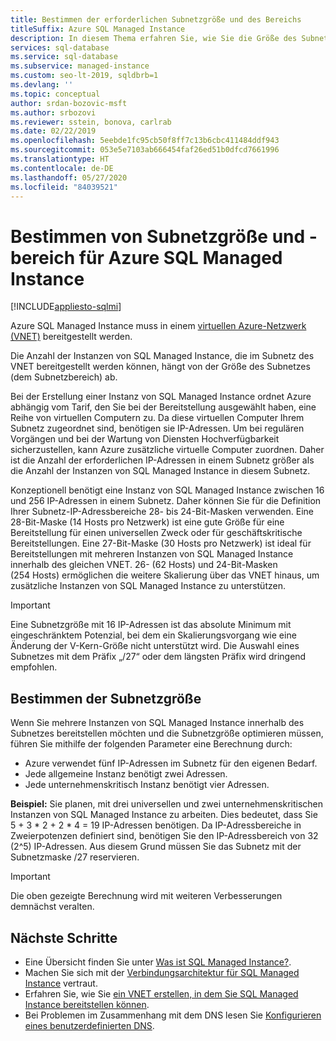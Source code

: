 ```yaml
---
title: Bestimmen der erforderlichen Subnetzgröße und des Bereichs
titleSuffix: Azure SQL Managed Instance
description: In diesem Thema erfahren Sie, wie Sie die Größe des Subnetzes berechnen, in dem Azure SQL Managed Instance bereitgestellt wird.
services: sql-database
ms.service: sql-database
ms.subservice: managed-instance
ms.custom: seo-lt-2019, sqldbrb=1
ms.devlang: ''
ms.topic: conceptual
author: srdan-bozovic-msft
ms.author: srbozovi
ms.reviewer: sstein, bonova, carlrab
ms.date: 02/22/2019
ms.openlocfilehash: 5eebde1fc95cb50f8ff7c13b6cbc411484ddf943
ms.sourcegitcommit: 053e5e7103ab666454faf26ed51b0dfcd7661996
ms.translationtype: HT
ms.contentlocale: de-DE
ms.lasthandoff: 05/27/2020
ms.locfileid: "84039521"
---
```

# <a name="determine-required-subnet-size--range-for-azure-sql-managed-instance"></a>Bestimmen von Subnetzgröße und -bereich für Azure SQL Managed Instance
[!INCLUDE[appliesto-sqlmi](../includes/appliesto-sqlmi.md)]

Azure SQL Managed Instance muss in einem [virtuellen Azure-Netzwerk (VNET)](../../virtual-network/virtual-networks-overview.md) bereitgestellt werden.

Die Anzahl der Instanzen von SQL Managed Instance, die im Subnetz des VNET bereitgestellt werden können, hängt von der Größe des Subnetzes (dem Subnetzbereich) ab.

Bei der Erstellung einer Instanz von SQL Managed Instance ordnet Azure abhängig vom Tarif, den Sie bei der Bereitstellung ausgewählt haben, eine Reihe von virtuellen Computern zu. Da diese virtuellen Computer Ihrem Subnetz zugeordnet sind, benötigen sie IP-Adressen. Um bei regulären Vorgängen und bei der Wartung von Diensten Hochverfügbarkeit sicherzustellen, kann Azure zusätzliche virtuelle Computer zuordnen. Daher ist die Anzahl der erforderlichen IP-Adressen in einem Subnetz größer als die Anzahl der Instanzen von SQL Managed Instance in diesem Subnetz.

Konzeptionell benötigt eine Instanz von SQL Managed Instance zwischen 16 und 256 IP-Adressen in einem Subnetz. Daher können Sie für die Definition Ihrer Subnetz-IP-Adressbereiche 28- bis 24-Bit-Masken verwenden. Eine 28-Bit-Maske (14 Hosts pro Netzwerk) ist eine gute Größe für eine Bereitstellung für einen universellen Zweck oder für geschäftskritische Bereitstellungen. Eine 27-Bit-Maske (30 Hosts pro Netzwerk) ist ideal für Bereitstellungen mit mehreren Instanzen von SQL Managed Instance innerhalb des gleichen VNET. 26- (62 Hosts) und 24-Bit-Masken (254 Hosts) ermöglichen die weitere Skalierung über das VNET hinaus, um zusätzliche Instanzen von SQL Managed Instance zu unterstützen.

> [!IMPORTANT]
> Eine Subnetzgröße mit 16 IP-Adressen ist das absolute Minimum mit eingeschränktem Potenzial, bei dem ein Skalierungsvorgang wie eine Änderung der V-Kern-Größe nicht unterstützt wird. Die Auswahl eines Subnetzes mit dem Präfix „/27“ oder dem längsten Präfix wird dringend empfohlen.

## <a name="determine-subnet-size"></a>Bestimmen der Subnetzgröße

Wenn Sie mehrere Instanzen von SQL Managed Instance innerhalb des Subnetzes bereitstellen möchten und die Subnetzgröße optimieren müssen, führen Sie mithilfe der folgenden Parameter eine Berechnung durch:

- Azure verwendet fünf IP-Adressen im Subnetz für den eigenen Bedarf.
- Jede allgemeine Instanz benötigt zwei Adressen.
- Jede unternehmenskritisch Instanz benötigt vier Adressen.

**Beispiel:** Sie planen, mit drei universellen und zwei unternehmenskritischen Instanzen von SQL Managed Instance zu arbeiten. Dies bedeutet, dass Sie 5 + 3 * 2 + 2 * 4 = 19 IP-Adressen benötigen. Da IP-Adressbereiche in Zweierpotenzen definiert sind, benötigen Sie den IP-Adressbereich von 32 (2^5) IP-Adressen. Aus diesem Grund müssen Sie das Subnetz mit der Subnetzmaske /27 reservieren.

> [!IMPORTANT]
> Die oben gezeigte Berechnung wird mit weiteren Verbesserungen demnächst veralten.

## <a name="next-steps"></a>Nächste Schritte

- Eine Übersicht finden Sie unter [Was ist SQL Managed Instance?](sql-managed-instance-paas-overview.md).
- Machen Sie sich mit der [Verbindungsarchitektur für SQL Managed Instance](connectivity-architecture-overview.md) vertraut.
- Erfahren Sie, wie Sie [ein VNET erstellen, in dem Sie SQL Managed Instance bereitstellen können](virtual-network-subnet-create-arm-template.md).
- Bei Problemen im Zusammenhang mit dem DNS lesen Sie [Konfigurieren eines benutzerdefinierten DNS](custom-dns-configure.md).
